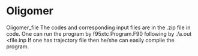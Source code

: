 # Oligomer


Oligomer_file The codes and corresponding input files are in the .zip file in code. One can run the program by f95xtc Program.F90 following by ./a.out <file.inp If one has trajectory file then he/she can easily complie the program.

